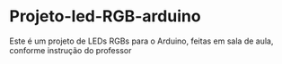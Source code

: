 # Projeto-led-RGB-arduino

Este é um projeto de LEDs RGBs para o Arduino, feitas em sala de aula, conforme instrução do professor
